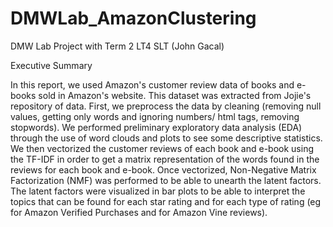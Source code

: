 # DMWLab_AmazonClustering
DMW Lab Project with Term 2 LT4 SLT (John Gacal)


Executive Summary

In this report, we used Amazon's customer review data of books and e-books sold in Amazon's website. This dataset was extracted from Jojie's repository of data. First, we preprocess the data by cleaning (removing null values, getting only words and ignoring numbers/ html tags, removing stopwords). We performed preliminary exploratory data analysis (EDA) through the use of word clouds and plots to see some descriptive statistics. We then vectorized the customer reviews of each book and e-book using the TF-IDF in order to get a matrix representation of the words found in the reviews for each book and e-book. Once vectorized, Non-Negative Matrix Factorization (NMF) was performed to be able to unearth the latent factors. The latent factors were visualized in bar plots to be able to interpret the topics that can be found for each star rating and for each type of rating (eg for Amazon Verified Purchases and for Amazon Vine reviews).
